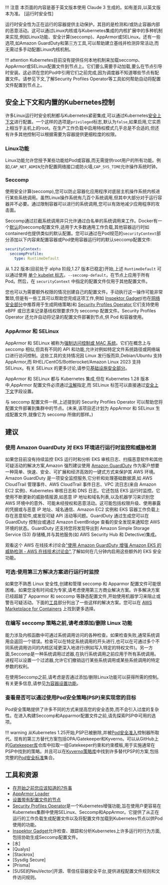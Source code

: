 !!! 注意
    本页面的内容是基于英文版本使用 Claude 3 生成的。如有差异,以英文版本为准。
[运行时安全性]

运行时安全性为正在运行的容器提供主动保护。其目的是检测和/或防止容器内部的恶意活动。这可以通过Linux内核或与Kubernetes集成的内核扩展中的多种机制来实现,例如Linux功能、安全计算(seccomp)、AppArmor或SELinux。还有一些选项,如Amazon GuardDuty和第三方工具,可以帮助建立基线并检测异常活动,而无需过多手动配置Linux内核机制。

!!! attention
    Kubernetes目前没有提供任何本地机制来加载seccomp、AppArmor或SELinux配置文件到节点上。它们要么需要手动加载,要么在节点引导时安装。这必须在您的Pod中引用它们之前完成,因为调度器不知道哪些节点有配置文件。请参见下文,了解Security Profiles Operator等工具如何帮助自动将配置文件配置到节点上。

## 安全上下文和内置的Kubernetes控制

许多Linux运行时安全机制都与Kubernetes紧密集成,可以通过Kubernetes[安全上下文](https://kubernetes.io/docs/tasks/configure-pod-container/security-context/)进行配置。一个这样的选项是`privileged`标志,默认为`false`,如果启用,它实质上相当于主机上的root。在生产工作负载中启用特权模式几乎总是不合适的,但还有许多其他控制可以根据需要为容器提供更细粒度的权限。

### Linux功能

Linux功能允许您授予某些功能给Pod或容器,而无需提供root用户的所有功能。例如,`CAP_NET_ADMIN`允许配置网络接口或防火墙,`CAP_SYS_TIME`允许操作系统时钟。

### Seccomp

使用安全计算(seccomp),您可以防止容器化应用程序对底层主机操作系统内核进行某些系统调用。虽然Linux操作系统有几百个系统调用,但其中大部分对于运行容器并不必要。通过限制容器可以进行的系统调用,您可以有效地减少应用程序的攻击面。

Seccomp通过拦截系统调用并只允许通过白名单的系统调用来工作。Docker有一个[默认](https://github.com/moby/moby/blob/master/profiles/seccomp/default.json)的seccomp配置文件,适用于大多数通用工作负载,其他容器运行时如containerd也提供类似的默认配置。您可以通过在Pod规范的`securityContext`部分添加以下内容来配置容器或Pod使用容器运行时的默认seccomp配置文件:
```yaml
securityContext:
  seccompProfile:
    type: RuntimeDefault
```


从 1.22 版本(目前处于 alpha 阶段,1.27 版本已稳定)开始,上述 `RuntimeDefault` 可以通过使用 [单个 kubelet 标志](https://kubernetes.io/docs/tutorials/security/seccomp/#enable-the-use-of-runtimedefault-as-the-default-seccomp-profile-for-all-workloads)，`--seccomp-default`，在节点上应用于所有 Pod。然后，在 `securityContext` 中指定的配置文件仅用于其他配置文件。

您也可以为需要额外权限的情况创建自己的配置文件。手动执行这一操作可能非常繁琐,但是有一些工具可以帮助您完成这项工作,例如 [Inspektor Gadget](https://github.com/inspektor-gadget/inspektor-gadget)(也在[网络安全部分](../network/)中推荐用于生成网络策略)和 [Security Profiles Operator](https://github.com/inspektor-gadget/inspektor-gadget),它们支持使用 eBPF 或日志来记录基线权限要求作为 seccomp 配置文件。Security Profiles Operator 还允许自动将记录的配置文件部署到节点,供 Pod 和容器使用。

### AppArmor 和 SELinux

AppArmor 和 SELinux 被称为[强制访问控制或 MAC 系统](https://en.wikipedia.org/wiki/Mandatory_access_control)。它们在概念上与 seccomp 相似,但具有不同的 API 和功能,允许对例如特定文件系统路径或网络端口进行访问控制。这些工具的支持情况因 Linux 发行版而异,Debian/Ubuntu 支持 AppArmor,而 RHEL/CentOS/Bottlerocket/Amazon Linux 2023 支持 SELinux。有关 SELinux 的更多讨论,请参见[基础设施安全部分](../hosts/#run-selinux)。

AppArmor 和 SELinux 都与 Kubernetes 集成,但在 Kubernetes 1.28 版本中,AppArmor 配置文件必须通过[注解](https://kubernetes.io/docs/tutorials/security/apparmor/#securing-a-pod)指定,而 SELinux 标签可以直接通过[安全上下文](https://kubernetes.io/docs/reference/generated/kubernetes-api/v1.28/#selinuxoptions-v1-core)字段设置。

与 seccomp 配置文件一样,上述提到的 Security Profiles Operator 可以帮助您将配置文件部署到集群中的节点。(未来,该项目还计划为 AppArmor 和 SELinux 生成配置文件,就像它为 seccomp 所做的那样。)

## 建议

### 使用 Amazon GuardDuty 对 EKS 环境进行运行时监控和威胁检测

如果您目前没有持续监控 EKS 运行时和分析 EKS 审核日志、扫描恶意软件和其他可疑活动的解决方案,Amazon 强烈建议使用 [Amazon GuardDuty](https://aws.amazon.com/guardduty/) 作为客户想要一种简单、快速、安全、可扩展和经济高效的一键式方式来保护其 AWS 环境。Amazon GuardDuty 是一项安全监控服务,它分析和处理基础数据源,如 AWS CloudTrail 管理事件、AWS CloudTrail 事件日志、VPC 流日志(来自 Amazon EC2 实例)、Kubernetes 审核日志和 DNS 日志。它还包括 EKS 运行时监控。它使用不断更新的威胁情报源,如恶意 IP 地址和域名列表,以及机器学习来识别您 AWS 环境中的意外、可能未经授权和恶意活动。这可能包括权限升级、使用暴露的凭据或与恶意 IP 地址、域名通信、Amazon EC2 实例和 EKS 容器工作负载上存在恶意软件,或发现可疑 API 活动等问题。GuardDuty 通过生成您可以在 GuardDuty 控制台或通过 Amazon EventBridge 查看的安全发现来通知您 AWS 环境的状态。GuardDuty 还支持您将发现导出到 Amazon Simple Storage Service (S3) 存储桶,并与其他服务(如 AWS Security Hub 和 Detective)集成。

观看这个 AWS 在线技术讨论会["使用 Amazon GuardDuty 增强 Amazon EKS 的威胁检测 - AWS 在线技术讨论会"](https://www.youtube.com/watch?v=oNHGRRroJuE),了解如何在几分钟内启用这些额外的 EKS 安全功能。

### 可选:使用第三方解决方案进行运行时监控

如果您不熟悉 Linux 安全性,创建和管理 seccomp 和 Apparmor 配置文件可能很困难。如果您没有时间成为专家,请考虑使用第三方商业解决方案。许多解决方案已经超越了 Apparmor 和 seccomp 等静态配置文件,开始使用机器学习来阻止或警告可疑活动。下面的[工具](#tools-and-resources)部分列出了一些这样的解决方案。您可以在 [AWS Marketplace for Containers](https://aws.amazon.com/marketplace/features/containers) 上找到更多选择。

### 在编写 seccomp 策略之前,请考虑添加/删除 Linux 功能

能力涉及内核函数中可通过系统调用访问的各种检查。如果检查失败,通常系统调用会返回一个错误。检查可以在特定系统调用的开头进行,也可以在可通过多个不同系统调用访问的内核区域更深入地进行(例如写入特定的特权文件)。另一方面,Seccomp是一种系统调用过滤器,在执行系统调用之前应用于所有系统调用。进程可以设置一个过滤器,允许它们撤销运行某些系统调用或某些系统调用的特定参数的权利。

在使用Seccomp之前,请考虑是否通过添加/删除Linux功能可以获得所需的控制。有关更多信息,请参见[为容器设置功能](https://kubernetes.io/docs/tasks/configure-pod-container/security-context/#set-capabilities-for-a-container)。

### 查看是否可以通过使用Pod安全策略(PSP)来实现您的目标

Pod安全策略提供了许多不同的方式来提高您的安全态势,而不会引入过度的复杂性。在进入构建Seccomp和Apparmor配置文件之前,请先探索PSP中可用的选项。

!!! warning
    从Kubernetes 1.25开始,PSP已被删除,并被[Pod安全准入](https://kubernetes.io/docs/concepts/security/pod-security-admission/)控制器所取代。现有的第三方替代方案包括OPA/Gatekeeper和Kyverno。可以从GitHub上的[Gatekeeper库](https://github.com/open-policy-agent/gatekeeper-library/tree/master/library/pod-security-policy)仓库中拉取一组Gatekeeper约束和约束模板,用于实施通常在PSP中找到的策略。并且可以在[Kyverno策略库](https://main.kyverno.io/policies/)中找到许多替代PSP的方案,包括完整的[Pod安全标准](https://kubernetes.io/docs/concepts/security/pod-security-standards/)集合。

## 工具和资源

- [在开始之前您应该知道的7件事](https://itnext.io/seccomp-in-kubernetes-part-i-7-things-you-should-know-before-you-even-start-97502ad6b6d6)
- [AppArmor Loader](https://github.com/kubernetes/kubernetes/tree/master/test/images/apparmor-loader)
- [设置带有配置文件的节点](https://kubernetes.io/docs/tutorials/clusters/apparmor/#setting-up-nodes-with-profiles)
- [Security Profiles Operator](https://github.com/kubernetes-sigs/security-profiles-operator)是一个Kubernetes增强功能,旨在使用户更容易在Kubernetes集群中使用SELinux、Seccomp和AppArmor。它提供了从正在运行的工作负载生成配置文件以及将配置文件加载到Kubernetes节点以供Pod使用的功能。
- [Inspektor Gadget](https://github.com/inspektor-gadget/inspektor-gadget)允许检查、跟踪和分析Kubernetes上许多运行时行为方面,包括协助生成Seccomp配置文件。
- [水]
- [Qualys]
- [Stackrox]
- [Sysdig Secure]
- [Prisma]
- [SUSE的NeuVector]开源、零信任容器安全平台,提供进程配置文件规则和文件访问规则。
